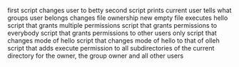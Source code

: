 first script changes user to betty
second script prints current user
tells what groups user belongs
changes file ownership
new empty file
executes hello
script that grants multiple permissions
script that grants permissions to everybody
script that grants permissions to other users only
script that changes mode of hello
script that changes mode of hello to that of olleh
script that adds execute permission to all subdirectories of the current directory for the owner, the group owner and all other users
